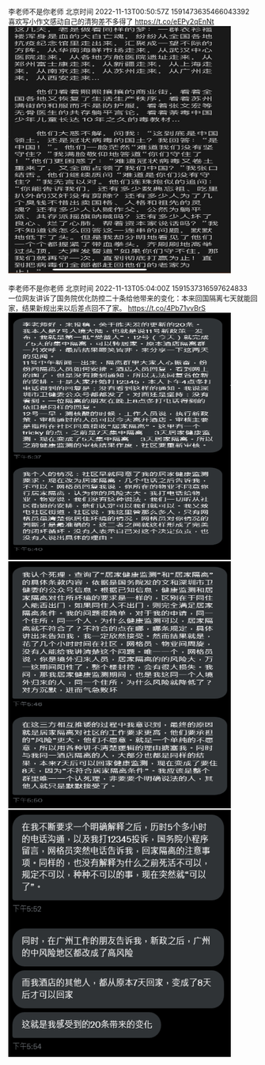 李老师不是你老师 北京时间 2022-11-13T00:50:57Z 1591473635466043392<br>喜欢写小作文感动自己的清狗差不多得了 https://t.co/eEPy2qEnNt<br><img src='/temp/image/2022/o-Month-11/1591473635466043392_0.jpg' width='450' height='500'><br><br>李老师不是你老师 北京时间 2022-11-13T05:04:00Z 1591537316597624833<br>一位网友讲诉了国务院优化防控二十条给他带来的变化：本来回国隔离七天就能回家，结果新规出来以后差点回不了家。 https://t.co/4Pb71vvBrS<br><img src='/temp/image/2022/o-Month-11/1591537316597624833_0.jpg' width='450' height='500'><img src='/temp/image/2022/o-Month-11/1591537316597624833_1.jpg' width='450' height='500'><img src='/temp/image/2022/o-Month-11/1591537316597624833_2.jpg' width='450' height='500'><br><br>